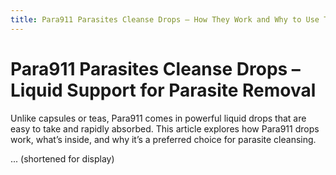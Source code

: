 ```yaml
---
title: Para911 Parasites Cleanse Drops – How They Work and Why to Use Them
---
```


# Para911 Parasites Cleanse Drops – Liquid Support for Parasite Removal

Unlike capsules or teas, Para911 comes in powerful liquid drops that are easy to take and rapidly absorbed. This article explores how Para911 drops work, what’s inside, and why it’s a preferred choice for parasite cleansing.

... (shortened for display)
